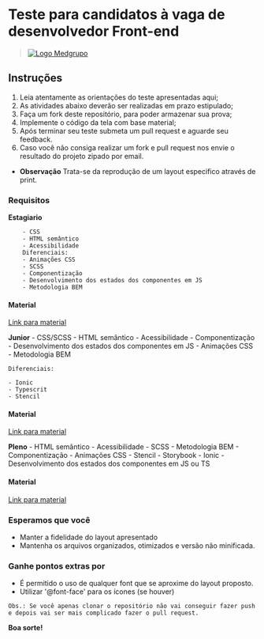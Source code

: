 # Teste para candidatos à vaga de desenvolvedor Front-end

> [![Logo Medgrupo](https://d1y36np0qkbzyh.cloudfront.net/logo-medgrupo-2.jpg)](http://www.medgrupo.com.br)

## Instruções

1. Leia atentamente as orientações do teste apresentadas aqui;
2. As atividades abaixo deverão ser realizadas em prazo estipulado;
3. Faça um fork deste repositório, para poder armazenar sua prova;
4. Implemente o código da tela com base material;
5. Após terminar seu teste submeta um pull request e aguarde seu feedback.
6. Caso você não consiga realizar um fork e pull request nos envie o resultado do projeto zipado por email.

- **Observação** Trata-se da reprodução de um layout especifico através de print.

### Requisitos

**Estagiario**
```
    - CSS
	- HTML semântico
	- Acessibilidade
    Diferenciais:
	- Animações CSS
	- SCSS
	- Componentização
	- Desenvolvimento dos estados dos componentes em JS
    - Metodologia BEM
```
#### Material

[Link para material](https://github.com/MEDGRUPOGIT/Medgrupo-Desenv-Provas/blob/Prova-Front-2022/estagiario/estagiario.png)
	
**Junior**
	- CSS/SCSS
	- HTML semântico
	- Acessibilidade
	- Componentização
	- Desenvolvimento dos estados dos componentes em JS
	- Animações CSS
    - Metodologia BEM

    Diferenciais:

	- Ionic
	- Typescrit
	- Stencil

#### Material

[Link para material](https://github.com/MEDGRUPOGIT/Medgrupo-Desenv-Provas/tree/Prova-Front-2022/junior/junior.png)


**Pleno**
	- HTML semântico
	- Acessibilidade
	- SCSS
    - Metodologia BEM
	- Componentização
	- Animações CSS
	- Stencil
	- Storybook
	- Ionic
    - Desenvolvimento dos estados dos componentes em JS ou TS

#### Material

[Link para material](https://github.com/MEDGRUPOGIT/Medgrupo-Desenv-Provas/tree/Prova-Front-2022/pleno/pleno.png)


### Esperamos que você

- Manter a fidelidade do layout apresentado
- Mantenha os arquivos organizados, otimizados e versão não minificada.

### Ganhe pontos extras por

- É permitido o uso de qualquer font que se aproxime do layout proposto.
- Utilizar '@font-face' para os ícones (se houver)

`Obs.: Se você apenas clonar o repositório não vai conseguir fazer push e depois vai ser mais complicado fazer o pull request.`

**Boa sorte!**
